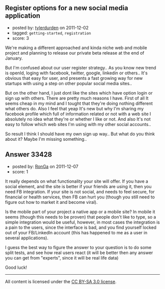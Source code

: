 ## Register options for a new social media application

- posted by: [tylerdurden](https://stackexchange.com/users/-1/14791-tylerdurden) on 2011-12-02
- tagged: `getting-started`, `registration`
- score: 3

We're making a different approached and kinda niche web and mobile project and planning to release our private beta release at the end of January.

But I'm confused about our user register strategy.. As you know new trend is openId, loging with facebook, twitter, google, linkedin or others..
It's obvious that easy for user, and presents a fast growing way for new startups with using a step on other popular social media sites..

But on the other hand, I just dont like the sites which have option login or sign up with others. 
There are pretty much reasons I have. First of all It seems cheap in my mind and I tought that they're doing nothing different what others do.
Also I feel that yeap It's new but why I'm sharing my facebook profile which full of information related or not with a web site I absolutely no idea what they're or whether I like or not. And also It's not easy to follow which web sites I'm using with my other social accounts..

So result I think I should have my own sign up way.. But what do you think about it? Maybe I'm missing something..       


## Answer 33428

- posted by: [RonGa](https://stackexchange.com/users/-1/218-ronga) on 2011-12-07
- score: 1

It really depends on what functionality your site will offer.  If you have a social element, and the site is better if your friends are using it, then you need FB integration.  If your site is not social, and needs to feel secure, for financial or health services, then FB can hurt you (though you still need to figure out how to market it and become viral).

Is the mobile part of your project a native app or a mobile site?  In mobile it seems (though this needs to be proven) that people don't like to type, so a simple integration would be useful, however, in most cases the integration is a pain to the users, since the interface is bad, and you find yourself locked out of your FB/LinkedIn account (this has happened to me as a user in several applications).

I guess the best way to figure the answer to your question is to do some split tests, and see how real users react (it will be better then any answer you can get from "experts", since it will be real life data)

Good luck!



---

All content is licensed under the [CC BY-SA 3.0 license](https://creativecommons.org/licenses/by-sa/3.0/).
